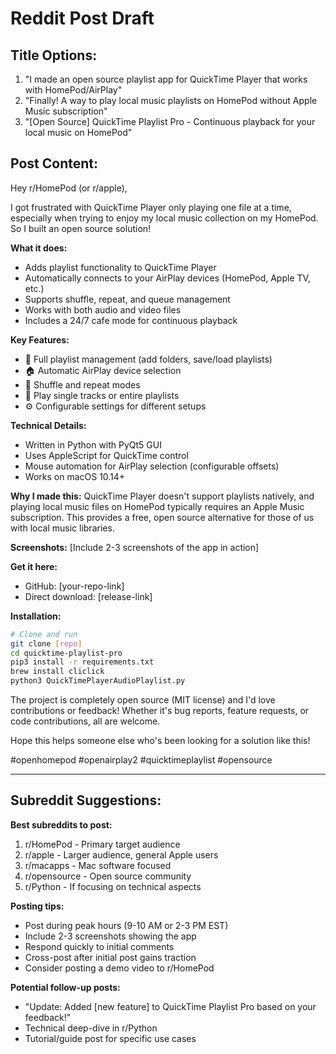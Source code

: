 # Reddit Post Draft

## Title Options:

1. "I made an open source playlist app for QuickTime Player that works with HomePod/AirPlay"
2. "Finally! A way to play local music playlists on HomePod without Apple Music subscription"
3. "[Open Source] QuickTime Playlist Pro - Continuous playback for your local music on HomePod"

## Post Content:

Hey r/HomePod (or r/apple),

I got frustrated with QuickTime Player only playing one file at a time, especially when trying to enjoy my local music collection on my HomePod. So I built an open source solution!

**What it does:**
- Adds playlist functionality to QuickTime Player
- Automatically connects to your AirPlay devices (HomePod, Apple TV, etc.)
- Supports shuffle, repeat, and queue management
- Works with both audio and video files
- Includes a 24/7 cafe mode for continuous playback

**Key Features:**
- 🎵 Full playlist management (add folders, save/load playlists)
- 🏠 Automatic AirPlay device selection
- 🔀 Shuffle and repeat modes
- 🎯 Play single tracks or entire playlists
- ⚙️ Configurable settings for different setups

**Technical Details:**
- Written in Python with PyQt5 GUI
- Uses AppleScript for QuickTime control
- Mouse automation for AirPlay selection (configurable offsets)
- Works on macOS 10.14+

**Why I made this:**
QuickTime Player doesn't support playlists natively, and playing local music files on HomePod typically requires an Apple Music subscription. This provides a free, open source alternative for those of us with local music libraries.

**Screenshots:**
[Include 2-3 screenshots of the app in action]

**Get it here:**
- GitHub: [your-repo-link]
- Direct download: [release-link]

**Installation:**
```bash
# Clone and run
git clone [repo]
cd quicktime-playlist-pro
pip3 install -r requirements.txt
brew install cliclick
python3 QuickTimePlayerAudioPlaylist.py
```

The project is completely open source (MIT license) and I'd love contributions or feedback! Whether it's bug reports, feature requests, or code contributions, all are welcome.

Hope this helps someone else who's been looking for a solution like this!

\#openhomepod #openairplay2 #quicktimeplaylist #opensource

---

## Subreddit Suggestions:

**Best subreddits to post:**
1. r/HomePod - Primary target audience
2. r/apple - Larger audience, general Apple users
3. r/macapps - Mac software focused
4. r/opensource - Open source community
5. r/Python - If focusing on technical aspects

**Posting tips:**
- Post during peak hours (9-10 AM or 2-3 PM EST)
- Include 2-3 screenshots showing the app
- Respond quickly to initial comments
- Cross-post after initial post gains traction
- Consider posting a demo video to r/HomePod

**Potential follow-up posts:**
- "Update: Added [new feature] to QuickTime Playlist Pro based on your feedback!"
- Technical deep-dive in r/Python
- Tutorial/guide post for specific use cases